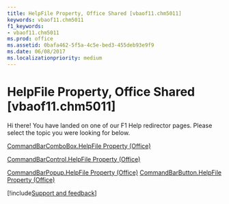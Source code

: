 ```yaml
---
title: HelpFile Property, Office Shared [vbaof11.chm5011]
keywords: vbaof11.chm5011
f1_keywords:
- vbaof11.chm5011
ms.prod: office
ms.assetid: 0bafa462-5f5a-4c5e-bed3-455deb93e9f9
ms.date: 06/08/2017
ms.localizationpriority: medium
---
```



# HelpFile Property, Office Shared [vbaof11.chm5011]

Hi there! You have landed on one of our F1 Help redirector pages. Please select the topic you were looking for below.

[CommandBarComboBox.HelpFile Property (Office)](https://msdn.microsoft.com/library/2fbe2d70-b8f7-d800-ed46-0ac88125b8f1%28Office.15%29.aspx)

[CommandBarControl.HelpFile Property (Office)](https://msdn.microsoft.com/library/2372698e-1c3b-de8b-b671-356fbd9cad6b%28Office.15%29.aspx)

[CommandBarPopup.HelpFile Property (Office)](https://msdn.microsoft.com/library/67c79cb5-cca7-d113-49de-9f636c757867%28Office.15%29.aspx)
[CommandBarButton.HelpFile Property (Office)](https://msdn.microsoft.com/library/6e97a52d-f50d-600b-26eb-b22988bd5ed5%28Office.15%29.aspx)

[!include[Support and feedback](~/includes/feedback-boilerplate.md)]